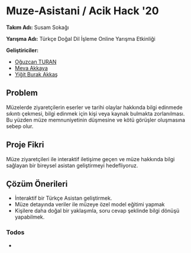 # Muze-Asistani / Acik Hack '20

**Takım Adı:** Susam Sokağı

**Yarışma Adı:** Türkçe Doğal Dil İşleme Online Yarışma Etkinliği

**Geliştiriciler:** 
 - [Oğuzcan TURAN](https://github.com/canturan10)
 - [Meva Akkaya](https://github.com/akkayameva)
 - [Yiğit Burak Akkaş](https://github.com/burakakkas)

## Problem
Müzelerde ziyaretçilerin eserler ve tarihi olaylar hakkında bilgi edinmede sıkıntı çekmesi, bilgi edinmek için kişi veya kaynak bulmakta zorlanılması. Bu yüzden müze memnuniyetinin düşmesine ve kötü görüşler oluşmasına sebep olur.

## Proje Fikri
Müze ziyaretçileri ile interaktif iletişime geçen ve müze hakkında bilgi sağlayan bir bireysel asistan geliştirmeyi hedefliyoruz.

## Çözüm Önerileri
- İnteraktif bir Türkçe Asistan geliştirmek.
- Müze detayında veriler ile müzeye özel model eğitimi yapmak
- Kişilere daha doğal bir yaklaşımla, soru cevap şeklinde bilgi dönüşü yapabilmek.

### Todos

 - 

